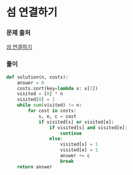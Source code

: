 # 섬 연결하기


### 문제 출처
[섬 연결하기](https://programmers.co.kr/learn/courses/30/lessons/42861)


### 풀이
```python
def solution(n, costs):
    answer = 0
    costs.sort(key=lambda x: x[2])
    visited = [0] * n
    visited[0] = 1
    while sum(visited) != n:
        for cost in costs:
            s, e, c = cost
            if visited[s] or visited[e]:
                if visited[s] and visited[e]:
                    continue
                else:
                    visited[s] = 1
                    visited[e] = 1
                    answer += c
                    break
    return answer
```